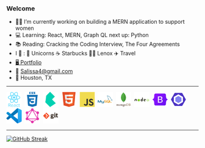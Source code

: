 ### Welcome 


- 👩‍💻 I’m currently working on building a MERN application to support women
- 💻 Learning: React, MERN, Graph QL next up: Python
- 📚 Reading: Cracking the Coding Interview, The Four Agreements
- I 🤍 : 🦄 Unicorns ☕ Starbucks  🐕‍🦺 Lenox ✈️ Travel
- <a href="https://salissa4.github.io/Salissa/">🖥️ Portfolio </a>
- 📧 Salissa4@gmail.com
- 📍 Houston, TX


-----------
<img src="https://github.com/devicons/devicon/blob/master/icons/react/react-original-wordmark.svg" alt="React" width="40" height="40"/>&nbsp;
<img src="https://github.com/devicons/devicon/blob/master/icons/css3/css3-plain-wordmark.svg"  alt="CSS" width="40" height="40"/>&nbsp;
<img src="https://github.com/devicons/devicon/blob/master/icons/bulma/bulma-plain.svg"  alt="Bulma" width="40" height="40"/>&nbsp;
<img src="https://github.com/devicons/devicon/blob/master/icons/html5/html5-original.svg" alt="HTML" width="40" height="40"/>&nbsp;
<img src="https://github.com/devicons/devicon/blob/master/icons/javascript/javascript-original.svg" alt="JavaScript" width="40" height="40"/>&nbsp;
<img src="https://github.com/devicons/devicon/blob/master/icons/mysql/mysql-original-wordmark.svg"  alt="MySQL" width="40" height="40"/>&nbsp;
<img src="https://github.com/devicons/devicon/blob/master/icons/mongodb/mongodb-original-wordmark.svg"  alt="MongoDB" width="40" height="40"/>&nbsp;
<img src="https://github.com/devicons/devicon/blob/master/icons/nodejs/nodejs-original-wordmark.svg" alt="NodeJS" width="40" height="40"/>&nbsp;
<img src="https://github.com/devicons/devicon/blob/master/icons/bootstrap/bootstrap-original.svg" alt="Bootstrap" width="40" height="40"/>&nbsp;
<img src="https://github.com/devicons/devicon/blob/master/icons/eslint/eslint-original.svg" alt="ESLint" width="40" height="40"/>&nbsp;
<img src="https://github.com/devicons/devicon/blob/master/icons/vscode/vscode-original.svg" alt="VS Code" width="40" height="40"/>&nbsp;
<img src="https://github.com/devicons/devicon/blob/master/icons/graphql/graphql-plain.svg" alt="GraphQL" width="40" height="40"/>&nbsp;
<img src="https://github.com/devicons/devicon/blob/master/icons/git/git-original-wordmark.svg" alt="Git" width="40" height="40"/>&nbsp;

-----------


<!-- [![GitHub Streak](https://streak-stats.demolab.com?user=andrew87e&theme=chartreuse-dark&border_radius=50)](https://git.io/streak-stats) -->

[![GitHub Streak](https://streak-stats.demolab.com?user=salissa4&theme=dark&mode=weekly)](https://git.io/streak-stats)


